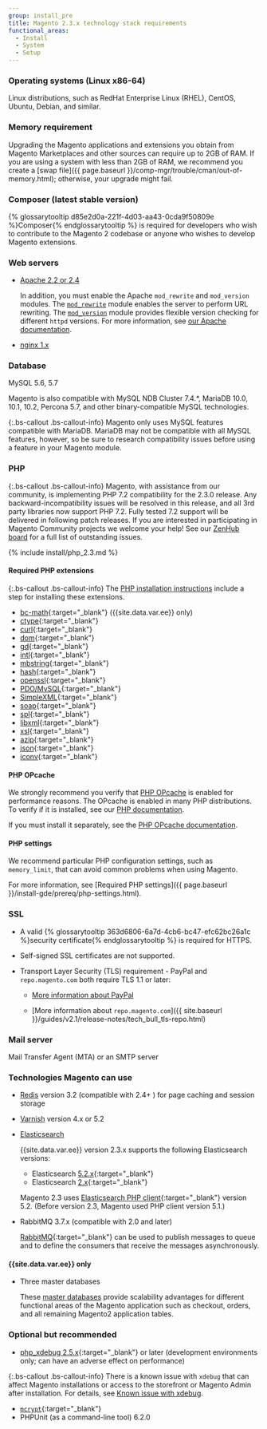 ```yaml
---
group: install_pre
title: Magento 2.3.x technology stack requirements
functional_areas:
  - Install
  - System
  - Setup
---
```


### Operating systems (Linux x86-64)

Linux distributions, such as RedHat Enterprise Linux (RHEL), CentOS, Ubuntu, Debian, and similar.

### Memory requirement

Upgrading the Magento applications and extensions you obtain from Magento Marketplaces and other sources can require up to 2GB of RAM. If you are using a system with less than 2GB of RAM, we recommend you create a [swap file]({{ page.baseurl }}/comp-mgr/trouble/cman/out-of-memory.html); otherwise, your upgrade might fail.

### Composer (latest stable version)
{% glossarytooltip d85e2d0a-221f-4d03-aa43-0cda9f50809e %}Composer{% endglossarytooltip %} is required for developers who wish to contribute to the Magento 2 codebase or anyone who wishes to develop Magento extensions.

### Web servers

*	[Apache 2.2 or 2.4](http://httpd.apache.org/download.cgi)

	In addition, you must enable the Apache `mod_rewrite` and `mod_version` modules. The [`mod_rewrite`](https://httpd.apache.org/docs/2.4/mod/mod_rewrite.html) module enables the server to perform URL rewriting. The [`mod_version`](https://httpd.apache.org/docs/2.4/mod/mod_version.html) module provides flexible version checking for different `httpd` versions. For more information, see [our Apache documentation]({{page.baseurl}}/install-gde/prereq/apache.html).

*	[nginx 1.x](https://nginx.org/en/download.html)

### Database

MySQL 5.6, 5.7

Magento is also compatible with MySQL NDB Cluster 7.4.&#42;, MariaDB 10.0, 10.1, 10.2, Percona 5.7, and other binary-compatible MySQL technologies.

{:.bs-callout .bs-callout-info}
Magento only uses MySQL features compatible with MariaDB. MariaDB may not be compatible with all MySQL features, however, so be sure to research compatibility issues before using a feature in your Magento module.

### PHP

{:.bs-callout .bs-callout-info}
Magento, with assistance from our community, is implementing PHP 7.2 compatibility for the 2.3.0 release. Any backward-incompatibility issues will be resolved in this release, and all 3rd party libraries now support PHP 7.2. Fully tested 7.2 support will be delivered in following patch releases. If you are interested in participating in Magento Community projects we welcome your help! See our [ZenHub board](https://app.zenhub.com/workspace/o/magento-engcom/php-7.2-support/boards?repos=116423356,116426364,115111902) for a full list of outstanding issues.

{% include install/php_2.3.md %}

#### Required PHP extensions

{:.bs-callout .bs-callout-info}
The [PHP installation instructions](prereq/php-centos-ubuntu.html) include a step for installing these extensions.

*	[bc-math](http://php.net/manual/en/book.bc.php){:target="&#95;blank"} ({{site.data.var.ee}} only)
* [ctype](http://php.net/manual/en/book.ctype.php){:target="&#95;blank"}
*	[curl](http://php.net/manual/en/book.curl.php){:target="&#95;blank"}
* [dom](http://php.net/manual/en/book.dom.php){:target="&#95;blank"}
*	[gd](http://php.net/manual/en/book.image.php){:target="&#95;blank"}
*	[intl](http://php.net/manual/en/book.intl.php){:target="&#95;blank"}
*	[mbstring](http://php.net/manual/en/book.mbstring.php){:target="&#95;blank"}
*	[hash](http://php.net/manual/en/book.hash.php){:target="&#95;blank"}
*	[openssl](http://php.net/manual/en/book.openssl.php){:target="&#95;blank"}
*	[PDO/MySQL](http://php.net/manual/en/ref.pdo-mysql.php){:target="&#95;blank"}
*	[SimpleXML](http://php.net/manual/en/book.simplexml.php){:target="&#95;blank"}
*	[soap](http://php.net/manual/en/book.soap.php){:target="&#95;blank"}
* [spl](http://php.net/manual/en/book.spl.php){:target="&#95;blank"}
*	[libxml](http://php.net/manual/en/book.libxml.php){:target="&#95;blank"}
*	[xsl](http://php.net/manual/en/book.xsl.php){:target="&#95;blank"}
*	[azip](http://php.net/manual/en/book.zip.php){:target="&#95;blank"}
*	[json](http://php.net/manual/en/book.json.php){:target="&#95;blank"}
*	[iconv](http://php.net/manual/en/book.iconv.php){:target="&#95;blank"}

#### PHP OPcache

We strongly recommend you verify that  [PHP OPcache](http://php.net/manual/en/intro.opcache.php) is enabled for performance reasons. The OPcache is enabled in many PHP distributions. To verify if it is installed, see our [PHP documentation](prereq/php-centos-ubuntu.html).

If you must install it separately, see the [PHP OPcache documentation](http://php.net/manual/en/opcache.setup.php).

#### PHP settings

We recommend particular PHP configuration settings, such as `memory_limit`, that can avoid common problems when using Magento.

For more information, see [Required PHP settings]({{ page.baseurl }}/install-gde/prereq/php-settings.html).

### SSL

*	A valid {% glossarytooltip 363d6806-6a7d-4cb6-bc47-efc62bc26a1c %}security certificate{% endglossarytooltip %} is required for HTTPS.
*	Self-signed SSL certificates are not supported.
*	Transport Layer Security (TLS) requirement - PayPal and `repo.magento.com` both require TLS 1.1 or later:

	*	[More information about PayPal]({{page.baseurl}}/install-gde/system-requirements_tls1-2.html)

	*	[More information about `repo.magento.com`]({{ site.baseurl }}/guides/v2.1/release-notes/tech_bull_tls-repo.html)

### Mail server

Mail Transfer Agent (MTA) or an SMTP server

### Technologies Magento can use

*	[Redis]({{page.baseurl}}/config-guide/redis/config-redis.html) version 3.2 (compatible with 2.4+ ) for page caching and session storage
*	[Varnish]({{page.baseurl}}/config-guide/varnish/config-varnish.html) version 4.x or 5.2

*	[Elasticsearch]({{page.baseurl}}/config-guide/elasticsearch/es-overview.html)

    {{site.data.var.ee}} version 2.3.x supports the following Elasticsearch versions:

    *	Elasticsearch [5.2.x](https://www.elastic.co/downloads/past-releases/elasticsearch-5-2-2){:target="&#95;blank"}
    *	Elasticsearch [2.x](https://www.elastic.co/downloads/past-releases/elasticsearch-2-4-5){:target="&#95;blank"}

    Magento 2.3 uses [Elasticsearch PHP client](https://github.com/elastic/elasticsearch-php){:target="&#95;blank"} version 5.2. (Before version 2.3, Magento used PHP client version 5.1.)

*	RabbitMQ 3.7.x (compatible with 2.0 and later)

    [RabbitMQ]({{page.baseurl}}/config-guide/mq/rabbitmq-overview.html){:target="&#95;blank"} can be used to publish messages to queue and to define the consumers that receive the messages asynchronously.

####	{{site.data.var.ee}} only

*	Three master databases

    These [master databases]({{page.baseurl}}/config-guide/multi-master/multi-master.html) provide scalability advantages for different functional areas of the Magento application such as checkout, orders, and all remaining Magento2 application tables.

### Optional but recommended

*	[php_xdebug 2.5.x](http://xdebug.org/download.php){:target="&#95;blank"} or later (development environments only; can have an adverse effect on performance)

{:.bs-callout .bs-callout-info}
There is a known issue with `xdebug` that can affect Magento installations or access to the storefront or Magento Admin after installation. For details, see [Known issue with xdebug]({{page.baseurl}}/install-gde/trouble/tshoot_install-issues.html#known-devbeta-xdebug).

* [`mcrypt`](http://php.net/manual/en/book.mcrypt.php){:target="&#95;blank"}
*	PHPUnit (as a command-line tool) 6.2.0

